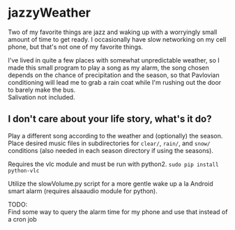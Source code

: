 # jazzyWeather
Two of my favorite things are jazz and waking up with a worryingly small amount of time to get ready. I occasionally have slow networking on my cell phone, but that's not one of my favorite things.


I've lived in quite a few places with somewhat unpredictable weather, so I made this small program to play a song as my alarm, the song chosen depends on the chance of precipitation and the season, so that Pavlovian conditioning will lead me to grab a rain coat while I'm rushing out the door to barely make the bus.  
Salivation not included.

## I don't care about your life story, what's it do? 
Play a different song according to the weather and (optionally) the season.  
Place desired music files in subdirectories for `clear/`, `rain/`, and `snow/` conditions (also needed in each season directory if using the seasons).  

Requires the vlc module and must be run with python2. `sudo pip install python-vlc`

Utilize the slowVolume.py script for a more gentle wake up a la Android smart alarm (requires alsaaudio module for python).

TODO:  
  Find some way to query the alarm time for my phone and use that instead of a cron job
